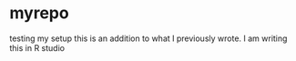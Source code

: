 # myrepo
testing my setup
this is an addition to what I previously wrote. I am writing this in R studio